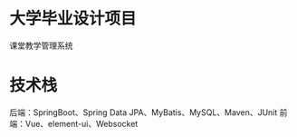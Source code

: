 # 大学毕业设计项目
课堂教学管理系统

# 技术栈
后端：SpringBoot、Spring Data JPA、MyBatis、MySQL、Maven、JUnit
前端：Vue、element-ui、Websocket


